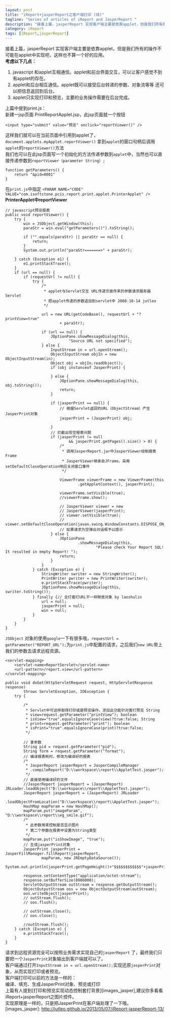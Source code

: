 ```yaml
---
layout: post
title: "iReport+jasperReport之客户端打印 (续)"
tagline: "Series of articles of iReport and JasperReport "
description: "接着上篇，jasperReport 实现客户端主要是依靠applet，但是我们所有的操作不可能在applet中实现吧，这样也不算一个好的应用。"
category: iReport
tags: [iReport,jasperReport]
---
```


接着上篇，jasperReport 实现客户端主要是依靠applet，但是我们所有的操作不可能在applet中实现吧，这样也不算一个好的应用。  
**考虑以下几点：**  
1. javascript 和applet互相通信。applet和前台界面交互，可以让客户感觉不到有applet的存在。  
2. applet和后台相互通信。applet既可以接受后台转递的参数、对象流等等 还可以把信息返回到后台。  
3. applet只实现打印和预览，主要的业务操作需要在后台完成。  

<!-- more -->

上篇中提到print.js：  
新建一jsp页面 PrintReportApplet.jsp，此jsp页面就一个按钮  

	<input type="submit" value="预览" onclick="reportViewer()" /> 
	
这样我们就可以在当前页面中引用到applet了， `document.applets.myApplet.reportViewer()` 拿到`applet`的窗口句柄后调用`applet`的`reportViewer()`方法  
我们也可以在此jsp页面写一个初始化的方法传递参数到`applet`中，当然也可以直接传递参数到`reportViewer（parameter String）;`
	
	function getParameters() { 
        return "&pid=0001"
	}
	
在`print.js`中指定 `<PARAM NAME="CODE" VALUE="com.isoftstone.pcis.report.print.applet.PrinterApplet" />`
**PrinterApplet中reportViewer** 
	
	// javascript预览报表
    public void reportViewer() {
        try {
            win = JSObject.getWindow(this);
            paraStr = win.eval("getParameters()").toString();

            if ("".equals(paraStr) || paraStr == null) {
                return;
            }
            System.out.println("paraStr=======>" + paraStr);

        } catch (Exception e1) {
            e1.printStackTrace();
        }
        if (url == null) {
            if (requestUrl != null) {
                try {
                    /*
                     * applet与Servlet交互 URL传递页面传来的参数请求服务器Servlet
                     * 把applet传递的参数追加到servlet中 2008-10-14 jutleo
                     */

                    url = new URL(getCodeBase(), requestUrl + "?printView=true"
                            + paraStr);

                    if (url == null) {
                        JOptionPane.showMessageDialog(this,
                                "Source URL not specified");
                    } else {
                        InputStream in = url.openStream();
                        ObjectInputStream objIn = new ObjectInputStream(in);
                        Object obj = objIn.readObject();
                        if (obj instanceof JasperPrint) {

                        } else {
                            JOptionPane.showMessageDialog(this, obj.toString());
                            return;
                        }

                        if (jasperPrint == null) {
                            // 根据Servlet返回的URL（ObjectStream）产生JasperPrint对象
                            jasperPrint = (JasperPrint) obj;

                        }
                        // 拦截出现空报表问题
                        if (jasperPrint != null
                                && jasperPrint.getPages().size() > 0) {
                            /*
                             * 调用JasperReport.jar中JasperViewer绘制报表Frame
                             * JasperViewer继承自JFrame，采用setDefaultCloseOperation响应关闭窗口事件
                             */

                            ViewerFrame viewerFrame = new ViewerFrame(this
                                    .getAppletContext(), jasperPrint);
                            
                            viewerFrame.setVisible(true);
                            //viewerFrame.show();

                            // JasperViewer viewer = new
                            // JasperViewer(jasperPrint);
                            // viewer.setVisible(true);
                            // viewer.setDefaultCloseOperation(javax.swing.WindowConstants.DISPOSE_ON_CLOSE);
                            // 如果请求为空弹出对话框予以提示
                        } else {
                            JOptionPane
                                    .showMessageDialog(this,
                                            "Please check Your Report SQL! It resulted in empty Report! ");
                            return;
                        }
                    }
                } catch (Exception e) {
                    StringWriter swriter = new StringWriter();
                    PrintWriter pwriter = new PrintWriter(swriter);
                    e.printStackTrace(pwriter);
                    JOptionPane.showMessageDialog(this, swriter.toString());
                } finally {// 全打套打URL不一样释放对象 by laoshulin
                    url = null;
                    jasperPrint = null;
                    win = null;
                }
            }
        }
    }
	
`JSObject` 对象的使用`google`一下有很多哦，`requestUrl = getParameter("REPORT_URL");`为`print.js`中配置的请求，之后我们`new URL`带上我们的参数去请求远程资源。  
	
	<servlet-mapping>
        <servlet-name>ReportServlet</servlet-name>
        <url-pattern>/report.view</url-pattern>
    </servlet-mapping>
	
	public void doGet(HttpServletRequest request, HttpServletResponse response)
            throws ServletException, IOException {
        try {

            /*
             * Servlet中可这样取得打印或是预览操作，添加此功能针对套打预览 String
             * view=request.getParameter("printView"); boolean
             * isView="true".equalsIgnoreCase(view)?true:false; String
             * print=request.getParameter("print"); boolean
             * isPrint="true".equalsIgnoreCase(print)?true:false;
             */

            // 拿参数
            String pid = request.getParameter("pid");
            String form = request.getParameter("format");
            // 编译报表耗时，修改为编译好的报表
            /*
             * JasperReport jasperReport = JasperCompileManager
             * .compileReport("D:\\workspace\\report\\AppletTest.jasper");
             */
            // 直接使用编译好的文件
			//JasperReport jasperReport = (JasperReport) JRLoader.loadObject("D:\\workspace\\report\\AppletTest.jasper");
            JasperReport jasperReport = (JasperReport) JRLoader
                    .loadObjectFromLocation("D:\\workspace\\report\\AppletTest.jasper");
            HashMap mapParam = new HashMap();
            mapParam.put("imageParam", "D:\\workspace\\report\\eg_smile.gif");
            /*
             * 此参数用来控制是否显示图片
             * 第二个参数在报表中设置为String类型
             */
            mapParam.put("isShowImage", "true");
            // 生成jasperPrint对象
            JasperPrint jasperPrint = JasperFillManager.fillReport(jasperReport,
                    mapParam, new JREmptyDataSource());
            System.out.println(jasperPrint.getPageHeight()+"$$$$$$$$$$$$"+jasperPrint.getPageWidth()+"**********"+jasperPrint.getPages());
            
			response.setContentType("application/octet-stream");
			response.setBufferSize(8986000);
			ServletOutputStream outStream = response.getOutputStream();
			ObjectOutputStream oos = new ObjectOutputStream(outStream);
			oos.writeObject(jasperPrint);
			// outStream.flush();
			// oos.flush();
			
			// outStream.close();
			// oos.close();
            
            //outStream.flush();
        } catch (Exception e) {
            e.printStackTrace();
        }
    }
	
请求到远程资源完全可以按照业务需求实现自己的`jasperReport` 了，最终我们只要把一个`JasperPrint`对象输出到客户端就可以了。  
客户端通过打开`InputStream in = url.openStream();`实现还原`jasperPrint`对象，从而实现打印或者预览。  
客户端打印可以前的方法是一样的：  
编译、填充、生成JasperPrint对象、预览或打印  
上篇有人提到[打印和预览实现动态控制套打背景][images_jasper],建议你多看看 iReport+jasperReport之图片控件。  
实现原理是一样的，只是把JasperPrint在客户端处理了一下哦。
[images_jasper]: http://jutleo.github.io/2013/05/07/iReport-jasperReport-13/